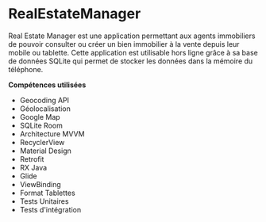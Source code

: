 # RealEstateManager

Real Estate Manager est une application permettant aux agents immobiliers de pouvoir consulter ou créer un bien immobilier à la vente depuis leur mobile ou tablette. Cette application est utilisable hors ligne grâce à sa base de données SQLite qui permet de stocker les données dans la mémoire du téléphone.

**Compétences utilisées**

- Geocoding API 
- Géolocalisation
- Google Map
- SQLite Room
- Architecture MVVM
- RecyclerView
- Material Design
- Retrofit
- RX Java
- Glide
- ViewBinding
- Format Tablettes
- Tests Unitaires
- Tests d'intégration


